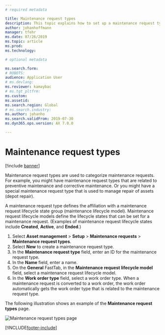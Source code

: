 ```yaml
---
# required metadata

title: Maintenance request types
description: This topic explains how to set up a maintenance request types in Asset Management.
author: johanhoffmann
manager: tfehr
ms.date: 07/26/2019
ms.topic: article
ms.prod: 
ms.technology: 

# optional metadata

ms.search.form: 
# ROBOTS: 
audience: Application User
# ms.devlang: 
ms.reviewer: kamaybac
# ms.tgt_pltfrm: 
ms.custom: 
ms.assetid: 
ms.search.region: Global
# ms.search.industry: 
ms.author: johanho
ms.search.validFrom: 2019-07-30
ms.dyn365.ops.version: AX 7.0.0

---
```


# Maintenance request types

[!include [banner](../../includes/banner.md)]

 

Maintenance request types are used to categorize maintenance requests. For example, you might have maintenance request types that are related to preventive maintenance and corrective maintenance. Or you might have a special maintenance request type that is used to manage repair of assets (depot repair).

A maintenance request type defines the affiliation with a maintenance request lifecycle state group (maintenance lifecycle model). Maintenance request lifecycle models define the lifecycle states that can be set for a maintenance request. (Examples of maintenance request lifecycle states include **Created**, **Active**, and **Ended**.)

1. Select **Asset management** \> **Setup** \> **Maintenance requests** \> **Maintenance request types**.
2. Select **New** to create a maintenance request type.
3. In the **Maintenance request type** field, enter an ID for the maintenance request type.
4. In the **Name** field, enter a name.
5. On the **General** FastTab, in the **Maintenance request lifecycle model** field, select a maintenance request lifecycle model.
6. In the **Work order type** field, select a work order type. When a maintenance request is converted to a work order, the work order automatically gets the work order type that is related to the maintenance request type.

The following illustration shows an example of the **Maintenance request types** page.

![Maintenance request types page](media/07-setup-for-requests.png)


[!INCLUDE[footer-include](../../../includes/footer-banner.md)]